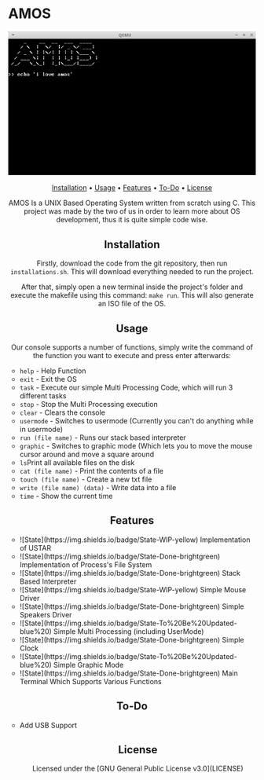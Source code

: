 # AMOS

<!--
<html>
<head>
<style>
code {
  font-family: Consolas,"courier new";
  color: crimson;
  background-color: #f1f1f1;
  padding: 2px;
  font-size: 105%;
}
</style>
</head>
<body>
-->

<p style="text-align:center">
    <img src="OS.png" width="1000" alt"howto">
</p>
<p style="text-align:center;font-size:100%">
    <a href="#installation">Installation</a> •
    <a href="#usage">Usage</a> •
    <a href="#features">Features</a> •
    <a href="#to-do">To-Do</a> •
    <a href="#license">License</a>
</p>

<p style="text-align:center">
    AMOS Is a UNIX Based Operating System written from scratch using C. This project was made by 
    the two of us in order to learn more about OS development, thus it is quite simple code wise.
</p>
<h2 style="text-align:center" id="Installation">Installation</h2>
<p style="text-align:center">
    Firstly, download the code from the git repository, then run <code>installations.sh</code>.
    This will download everything needed to run the project.
    
</p>
<p style="text-align:center">
    After that, simply open a new terminal inside the project's folder and execute the makefile using this command: <code>make run</code>.
    This will also generate an ISO file of the OS.
</p>

<h2 style="text-align:center" id="Usage">Usage</h2>
<p style="text-align:center">
    Our console supports a number of functions, simply write the command of the function
    you want to execute and press enter afterwards:
    <ul type="circle">
    <li><code>help</code> - Help Function</li>
    <li><code>exit</code> - Exit the OS</li>
    <li><code>task</code> - Execute our simple Multi Processing Code, which will run 3 different tasks</li>
    <li><code>stop</code> - Stop the Multi Processing execution</li>
    <li><code>clear</code> - Clears the console</li>
    <li><code>usermode</code> - Switches to usermode (Currently you can't do anything while in usermode)</li>
    <li><code>run (file name)</code> - Runs our stack based interpreter</li>
    <li><code>graphic</code> - Switches to graphic mode (Which lets you to move the mouse cursor around and move a square around</li>
    <li><code>ls</code>Print all available files on the disk</li>
    <li><code>cat (file name)</code> - Print the contents of a file</li>
    <li><code>touch (file name)</code> - Create a new txt file</li>
    <li><code>write (file name) (data)</code> - Write data into a file</li>
    <li><code>time</code> - Show the current time</li>
</ul>
</p>

<h2 style="text-align:center" id="Features">Features</h2>
<p style="text-align:center">
    <ul type="circle">
    <li>![State](https://img.shields.io/badge/State-WIP-yellow) Implementation of USTAR </li>
    <li>![State](https://img.shields.io/badge/State-Done-brightgreen) Implementation of Process's File System </li>
    <li>![State](https://img.shields.io/badge/State-Done-brightgreen) Stack Based Interpreter </li>
    <li>![State](https://img.shields.io/badge/State-WIP-yellow) Simple Mouse Driver </li>
    <li>![State](https://img.shields.io/badge/State-Done-brightgreen) Simple Speakers Driver </li>
    <li>![State](https://img.shields.io/badge/State-To%20Be%20Updated-blue%20) Simple Multi Processing (including UserMode) </li>
    <li>![State](https://img.shields.io/badge/State-Done-brightgreen) Simple Clock </li>
    <li>![State](https://img.shields.io/badge/State-To%20Be%20Updated-blue%20) Simple Graphic Mode </li>
    <li>![State](https://img.shields.io/badge/State-Done-brightgreen) Main Terminal Which Supports Various Functions</li>
    </ul>
</p>

<h2 style="text-align:center" id="To-Do">To-Do</h2>
<p style="text-align:center">
    <ul type="circle">
    <li>Add USB Support </li>
</p>

<h2 style="text-align:center" id="License">License</h2>
<p style="text-align:center">
        Licensed under the [GNU General Public License v3.0](LICENSE)
</p>

</body>
